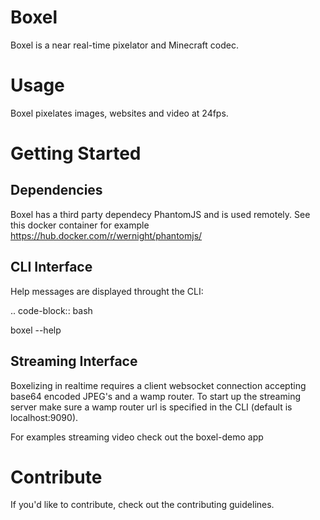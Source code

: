 Boxel
======
Boxel is a near real-time pixelator and Minecraft codec.

Usage
======
Boxel pixelates images, websites and video at 24fps.

Getting Started
================
Dependencies
-------------
Boxel has a third party dependecy PhantomJS and is used remotely. See this docker container for example https://hub.docker.com/r/wernight/phantomjs/

CLI Interface
--------------
Help messages are displayed throught the CLI:

.. code-block:: bash

  boxel --help

Streaming Interface
-------------------
Boxelizing in realtime requires a client websocket connection accepting
base64 encoded JPEG's and a wamp router. To start up the streaming server
make sure a wamp router url is specified in the CLI (default is localhost:9090).

For examples streaming video check out the boxel-demo app

Contribute
===========
If you'd like to contribute, check out the contributing guidelines.
